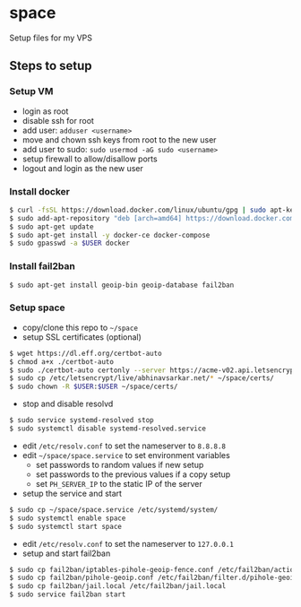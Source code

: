 # space
Setup files for my VPS

## Steps to setup

### Setup VM

- login as root
- disable ssh for root
- add user: `adduser <username>`
- move and chown ssh keys from root to the new user
- add user to sudo: `sudo usermod -aG sudo <username>`
- setup firewall to allow/disallow ports
- logout and login as the new user

### Install docker

```bash
$ curl -fsSL https://download.docker.com/linux/ubuntu/gpg | sudo apt-key add -
$ sudo add-apt-repository "deb [arch=amd64] https://download.docker.com/linux/ubuntu $(lsb_release -cs) stable"
$ sudo apt-get update
$ sudo apt-get install -y docker-ce docker-compose
$ sudo gpasswd -a $USER docker
```

### Install fail2ban

```bash
$ sudo apt-get install geoip-bin geoip-database fail2ban
```

### Setup space

- copy/clone this repo to `~/space`
- setup SSL certificates (optional)

```bash
$ wget https://dl.eff.org/certbot-auto
$ chmod a+x ./certbot-auto
$ sudo ./certbot-auto certonly --server https://acme-v02.api.letsencrypt.org/directory --manual --preferred-challenges dns -d *.abhinavsarkar.net
$ sudo cp /etc/letsencrypt/live/abhinavsarkar.net/* ~/space/certs/
$ sudo chown -R $USER:$USER ~/space/certs/
```
- stop and disable resolvd

```bash
$ sudo service systemd-resolved stop
$ sudo systemctl disable systemd-resolved.service
```
- edit `/etc/resolv.conf` to set the nameserver to `8.8.8.8`
- edit `~/space/space.service` to set environment variables
    - set passwords to random values if new setup
    - set passwords to the previous values if a copy setup
    - set `PH_SERVER_IP` to the static IP of the server
- setup the service and start

```bash
$ sudo cp ~/space/space.service /etc/systemd/system/
$ sudo systemctl enable space
$ sudo systemctl start space
```
- edit `/etc/resolv.conf` to set the nameserver to `127.0.0.1`
- setup and start fail2ban

```bash
$ sudo cp fail2ban/iptables-pihole-geoip-fence.conf /etc/fail2ban/action.d/iptables-pihole-geoip-fence.conf
$ sudo cp fail2ban/pihole-geoip.conf /etc/fail2ban/filter.d/pihole-geoip.conf
$ sudo cp fail2ban/jail.local /etc/fail2ban/jail.local
$ sudo service fail2ban start
```


